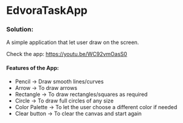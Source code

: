 # EdvoraTaskApp

### Solution:
A simple application that let user draw on the screen.

Check the app: https://youtu.be/WC92vmOasS0

#### Features of the App:
- Pencil -> Draw smooth lines/curves
- Arrow -> To draw arrows
- Rectangle -> To draw rectangles/squares as required
- Circle -> To draw full circles of any size
- Color Palette -> To let the user choose a different color if needed
- Clear button -> To clear the canvas and start again
